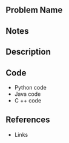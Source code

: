 ## Problem Name
## Notes
## Description
## Code 
* Python code 
* Java code
* C ++ code
## References
* Links


